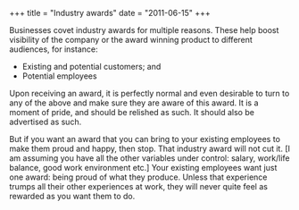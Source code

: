 +++
title = "Industry awards"
date = "2011-06-15"
+++

Businesses covet industry awards for multiple reasons. These help boost visibility of the company or the award winning product to different audiences, for instance:

* Existing and potential customers; and
* Potential employees

Upon receiving an award, it is perfectly normal and even desirable to turn to any of the above and make sure they are aware of this award. It is a moment of pride, and should be relished as such. It should also be advertised as such.

But if you want an award that you can bring to your existing employees to make them proud and happy, then stop. That industry award will not cut it. [I am assuming you have all the other variables under control: salary, work/life balance, good work environment etc.] Your existing employees want just one award: being proud of what they produce. Unless that experience trumps all their other experiences at work, they will never quite feel as rewarded as you want them to do.
